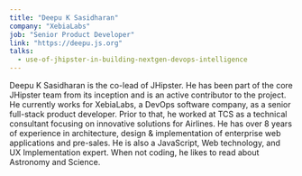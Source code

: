 ```yaml
---
title: "Deepu K Sasidharan"
company: "XebiaLabs"
job: "Senior Product Developer"
link: "https://deepu.js.org"
talks:
  - use-of-jhipster-in-building-nextgen-devops-intelligence
---
```


Deepu K Sasidharan is the co-lead of JHipster. He has been part of the core JHipster team from its inception and is an active contributor to the project. He currently works for XebiaLabs, a DevOps software company, as a senior full-stack product developer. Prior to that, he worked at TCS as a technical consultant focusing on innovative solutions for Airlines. He has over 8 years of experience in architecture, design & implementation of enterprise web applications and pre-sales. He is also a JavaScript, Web technology, and UX Implementation expert. When not coding, he likes to read about Astronomy and Science.
